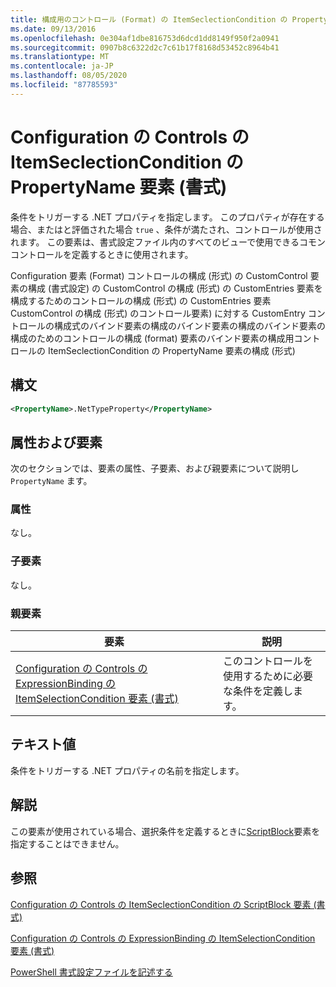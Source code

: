 ```yaml
---
title: 構成用のコントロール (Format) の ItemSeclectionCondition の PropertyName 要素Microsoft Docs
ms.date: 09/13/2016
ms.openlocfilehash: 0e304af1dbe816753d6dcd1dd8149f950f2a0941
ms.sourcegitcommit: 0907b8c6322d2c7c61b17f8168d53452c8964b41
ms.translationtype: MT
ms.contentlocale: ja-JP
ms.lasthandoff: 08/05/2020
ms.locfileid: "87785593"
---
```

# <a name="propertyname-element-for-itemseclectioncondition-for-controls-for-configuration-format"></a>Configuration の Controls の ItemSeclectionCondition の PropertyName 要素 (書式)

条件をトリガーする .NET プロパティを指定します。 このプロパティが存在する場合、またはと評価された場合 `true` 、条件が満たされ、コントロールが使用されます。 この要素は、書式設定ファイル内のすべてのビューで使用できるコモンコントロールを定義するときに使用されます。

Configuration 要素 (Format) コントロールの構成 (形式) の CustomControl 要素の構成 (書式設定) の CustomControl の構成 (形式) の CustomEntries 要素を構成するためのコントロールの構成 (形式) の CustomEntries 要素 CustomControl の構成 (形式) のコントロール要素) に対する CustomEntry コントロールの構成式のバインド要素の構成のバインド要素の構成のバインド要素の構成のためのコントロールの構成 (format) 要素のバインド要素の構成用コントロールの ItemSeclectionCondition の PropertyName 要素の構成 (形式)

## <a name="syntax"></a>構文

```xml
<PropertyName>.NetTypeProperty</PropertyName>
```

## <a name="attributes-and-elements"></a>属性および要素

次のセクションでは、要素の属性、子要素、および親要素について説明し `PropertyName` ます。

### <a name="attributes"></a>属性

なし。

### <a name="child-elements"></a>子要素

なし。

### <a name="parent-elements"></a>親要素

|要素|説明|
|-------------|-----------------|
|[Configuration の Controls の ExpressionBinding の ItemSelectionCondition 要素 (書式)](./itemselectioncondition-element-for-expressionbinding-for-controls-for-configuration-format.md)|このコントロールを使用するために必要な条件を定義します。|

## <a name="text-value"></a>テキスト値

条件をトリガーする .NET プロパティの名前を指定します。

## <a name="remarks"></a>解説

この要素が使用されている場合、選択条件を定義するときに[ScriptBlock](./scriptblock-element-for-itemseclectioncondition-for-controls-for-configuration-format.md)要素を指定することはできません。

## <a name="see-also"></a>参照

[Configuration の Controls の ItemSeclectionCondition の ScriptBlock 要素 (書式)](./scriptblock-element-for-itemseclectioncondition-for-controls-for-configuration-format.md)

[Configuration の Controls の ExpressionBinding の ItemSelectionCondition 要素 (書式)](./itemselectioncondition-element-for-expressionbinding-for-controls-for-configuration-format.md)

[PowerShell 書式設定ファイルを記述する](./writing-a-powershell-formatting-file.md)
